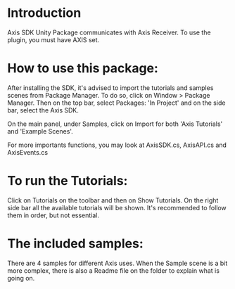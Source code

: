 # Introduction

Axis SDK Unity Package communicates with Axis Receiver. To use the plugin, you must have AXIS set.

# How to use this package:

After installing the SDK, it's advised to import the tutorials and samples scenes from Package Manager. To do so, click on Window > Package Manager. Then on the top bar, select Packages: 'In Project' and on the side bar, select the Axis SDK.

On the main panel, under Samples, click on Import for both 'Axis Tutorials' and 'Example Scenes'.

For more importants functions, you may look at AxisSDK.cs, AxisAPI.cs and AxisEvents.cs
# To run the Tutorials:

Click on Tutorials on the toolbar and then on Show Tutorials. On the right side bar all the available tutorials will be shown. It's recommended to follow them in order, but not essential.

# The included samples:

There are 4 samples for different Axis uses. When the Sample scene is a bit more complex, there is also a Readme file on the folder to explain what is going on. 

